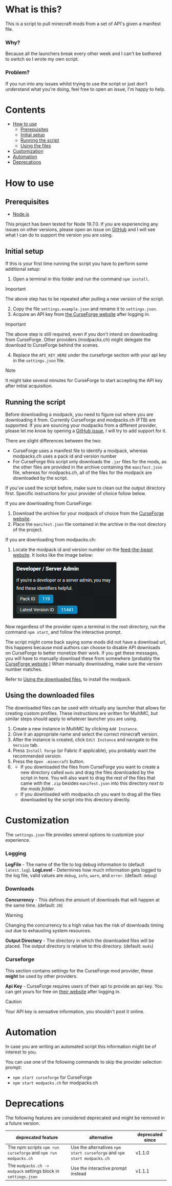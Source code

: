 # What is this?
This is a script to pull minecraft mods from a set of API's given a manifest file.

### Why?
Because all the launchers break every other week and I can't be bothered to switch so I wrote my own script.

### Problem?
If you run into any issues whilst trying to use the script or just don't understand what you're doing, feel free to open an issue, I'm happy to help.

# Contents
- [How to use](#how-to-use)
    - [Prerequisites](#prerequisites)
    - [Initial setup](#initial-setup)
    - [Running the script](#running-the-script)
    - [Using the files](#using-the-downloaded-files)
- [Customization](#customization)
- [Automation](#automation)
- [Deprecations](#deprecations)

# How to use
## Prerequisites
- [Node.js](https://nodejs.org/en)

This project has been tested for Node 19.7.0. If you are experiencing any issues on other versions, please open an issue on [GitHub](https://github.com/newo-2001/MC-Modpack-Downloader) and I will see what I can do to support the version you are using.

## Initial setup
If this is your first time running the script you have to perform some additional setup:
1. Open a terminal in this folder and run the command `npm install`.

> [!IMPORTANT]
> The above step has to be repeated after pulling a new version of the script.
2. Copy the file `settings.example.json` and rename it to `settings.json`.
3. Acquire an API key from [the CurseForge website](https://console.curseforge.com/?#/api-keys) after logging in.

> [!IMPORTANT]
> The above step is still required, even if you don't intend on downloading from CurseForge. Other providers (modpacks.ch) might delegate the download to CurseForge behind the scenes.

4. Replace the `API_KEY_HERE` under the curseforge section with your api key in the `settings.json` file.

> [!NOTE]
> It might take several minutes for CurseForge to start accepting the API key after initial acquisition.

## Running the script
Before downloading a modpack, you need to figure out where you are downloading it from. Currently CurseForge and modpacks.ch (FTB) are supported. If you are sourcing your modpacks from a different provider, please let me know by opening a [GitHub issue](https://github.com/newo-2001/MC-Modpack-Downloader/issues), I will try to add support for it.

There are slight differences between the two:
- CurseForge uses a manifest file to identify a modpack, whereas modpacks.ch uses a pack id and version number
- For CurseForge this script only downloads the `.jar` files for the mods, as the other files are provided in the archive containing the `manifest.json` file, whereas for modpacks.ch, all of the files for the modpack are downloaded by the script.

If you've used the script before, make sure to clean out the output directory first. Specific instructions for your provider of choice follow below.

If you are downloading from CurseForge:
1. Download the archive for your modpack of choice from the [CurseForge website](https://www.curseforge.com/minecraft/search?class=modpacks).
2. Place the `manifest.json` file contained in the archive in the root directory of the project.

If you are downloading from modpacks.ch:
1. Locate the modpack id and version number on the [feed-the-beast website](https://www.feed-the-beast.com/). It looks like the image below:

    ![](docs/images/ftb_pack_id.png)

Now regardless of the provider open a terminal in the root directory, run the command `npm start`, and follow the interactive prompt.

The script might come back saying some mods did not have a download url, this happens because mod authors can choose to disable API downloads on CurseForge to better monetize their work. If you get these messages, you will have to manually download these from somewhere (probably the [CurseForge website](https://www.curseforge.com/minecraft/).) When manually downloading, make sure the version number matches.

Refer to [Using the downloaded files](#using-the-downloaded-files), to install the modpack.

## Using the downloaded files
The downloaded files can be used with virtually any launcher that allows for creating custom profiles. These instructions are written for MultiMC, but similar steps should apply to whatever launcher you are using.

1. Create a new instance in MultiMC by clicking `Add Instance`.
2. Give it an appropriate name and select the correct minecraft version.
3. After the instance is created, click `Edit Instance` and navigate to the `Version` tab.
4. Press `Install Forge` (or Fabric if applicable), you probably want the recommended version.
5. Press the `Open .minecraft` button.
6. - If you downloaded the files from CurseForge you want to create a new directory called `mods` and drag the files downloaded by the script in here. You will also want to drag the rest of the files that came with the `.zip` besides `manifest.json` into this directory *next to the mods folder*.
   - If you downloaded with modpacks.ch you want to drag all the files downloaded by the script into this directory directly.

# Customization
The `settings.json` file provides several options to customize your experience.

### Logging
**LogFile** - The name of the file to log debug information to (default `latest.log`).
**LogLevel** - Determines how much information gets logged to the log file, valid values are `debug`, `info`, `warn`, and `error`. (default: `debug`)

### Downloads
**Concurrency** - This defines the amount of downloads that will happen at the same time. (default: `20`)

> [!WARNING]
> Changing the concurrency to a high value has the risk of downloads timing out due to exhausting system resources.

**Output Directory** - The directory in which the downloaded files will be placed. The output directory is relative to this directory. (default: `mods`)

### Curseforge
This section contains settings for the CurseForge mod provider, these **might** be used by other providers.

**Api Key** - CurseForge requires users of their api to provide an api key. You can get yours for free on [their website](https://console.curseforge.com/?#/api-keys) after logging in.

> [!CAUTION]
> Your API key is sensative information, you shouldn't post it online.

# Automation
In case you are writing an automated script this information might be of interest to you.

You can use one of the following commands to skip the provider selection prompt:
- `npm start curseforge` for CurseForge
- `npm start modpacks.ch` for modpacks.ch

# Deprecations
The following features are considered deprecated and might be removed in a future version.

| deprecated feature | alternative | deprecated since |
| --- | --- | --- |
| The npm scripts `npm run curseforge` and `npm run modpacks.ch` | Use the alternatives `npm start curseforge` and `npm start modpacks.ch` | v1.1.0 |
| The `modpacks.ch -> modpack` settings block in `settings.json` | Use the interactive prompt instead | v1.1.1 |
